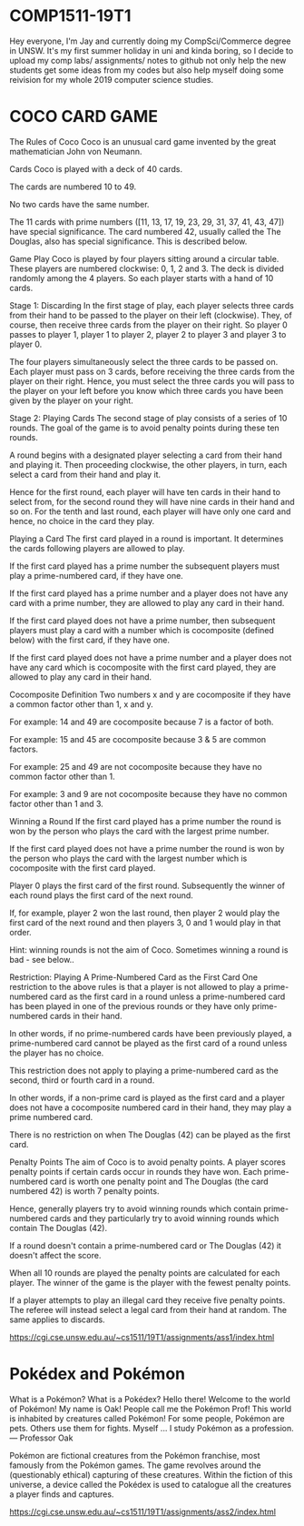# COMP1511-19T1

Hey everyone,
I'm Jay and currently doing my CompSci/Commerce degree in UNSW. 
It's my first summer holiday in uni and kinda boring, so I decide to upload my comp labs/ assignments/ notes to github
not only help the new students get some ideas from my codes
but also help myself doing some reivision for my whole 2019 computer science studies.


# COCO CARD GAME
The Rules of Coco
Coco is an unusual card game invented by the great mathematician John von Neumann.

Cards
Coco is played with a deck of 40 cards.

The cards are numbered 10 to 49.

No two cards have the same number.

The 11 cards with prime numbers ([11, 13, 17, 19, 23, 29, 31, 37, 41, 43, 47]) have special significance. The card numbered 42, usually called the The Douglas, also has special significance. This is described below.

Game Play
Coco is played by four players sitting around a circular table. These players are numbered clockwise: 0, 1, 2 and 3. The deck is divided randomly among the 4 players. So each player starts with a hand of 10 cards.

Stage 1: Discarding
In the first stage of play, each player selects three cards from their hand to be passed to the player on their left (clockwise). They, of course, then receive three cards from the player on their right. So player 0 passes to player 1, player 1 to player 2, player 2 to player 3 and player 3 to player 0.

The four players simultaneously select the three cards to be passed on. Each player must pass on 3 cards, before receiving the three cards from the player on their right. Hence, you must select the three cards you will pass to the player on your left before you know which three cards you have been given by the player on your right.

Stage 2: Playing Cards
The second stage of play consists of a series of 10 rounds. The goal of the game is to avoid penalty points during these ten rounds.

A round begins with a designated player selecting a card from their hand and playing it. Then proceeding clockwise, the other players, in turn, each select a card from their hand and play it.

Hence for the first round, each player will have ten cards in their hand to select from, for the second round they will have nine cards in their hand and so on. For the tenth and last round, each player will have only one card and hence, no choice in the card they play.

Playing a Card
The first card played in a round is important. It determines the cards following players are allowed to play.

If the first card played has a prime number the subsequent players must play a prime-numbered card, if they have one.

If the first card played has a prime number and a player does not have any card with a prime number, they are allowed to play any card in their hand.

If the first card played does not have a prime number, then subsequent players must play a card with a number which is cocomposite (defined below) with the first card, if they have one.

If the first card played does not have a prime number and a player does not have any card which is cocomposite with the first card played, they are allowed to play any card in their hand.

Cocomposite Definition
Two numbers x and y are cocomposite if they have a common factor other than 1, x and y.

For example: 14 and 49 are cocomposite because 7 is a factor of both.

For example: 15 and 45 are cocomposite because 3 & 5 are common factors.

For example: 25 and 49 are not cocomposite because they have no common factor other than 1.

For example: 3 and 9 are not cocomposite because they have no common factor other than 1 and 3.

Winning a Round
If the first card played has a prime number the round is won by the person who plays the card with the largest prime number.

If the first card played does not have a prime number the round is won by the person who plays the card with the largest number which is cocomposite with the first card played.

Player 0 plays the first card of the first round. Subsequently the winner of each round plays the first card of the next round.

If, for example, player 2 won the last round, then player 2 would play the first card of the next round and then players 3, 0 and 1 would play in that order.

Hint: winning rounds is not the aim of Coco. Sometimes winning a round is bad - see below..

Restriction: Playing A Prime-Numbered Card as the First Card
One restriction to the above rules is that a player is not allowed to play a prime-numbered card as the first card in a round unless a prime-numbered card has been played in one of the previous rounds or they have only prime-numbered cards in their hand.

In other words, if no prime-numbered cards have been previously played, a prime-numbered card cannot be played as the first card of a round unless the player has no choice.

This restriction does not apply to playing a prime-numbered card as the second, third or fourth card in a round.

In other words, if a non-prime card is played as the first card and a player does not have a cocomposite numbered card in their hand, they may play a prime numbered card.

There is no restriction on when The Douglas (42) can be played as the first card.

Penalty Points
The aim of Coco is to avoid penalty points. A player scores penalty points if certain cards occur in rounds they have won. Each prime-numbered card is worth one penalty point and The Douglas (the card numbered 42) is worth 7 penalty points.

Hence, generally players try to avoid winning rounds which contain prime-numbered cards and they particularly try to avoid winning rounds which contain The Douglas (42).

If a round doesn't contain a prime-numbered card or The Douglas (42) it doesn't affect the score.

When all 10 rounds are played the penalty points are calculated for each player. The winner of the game is the player with the fewest penalty points.

If a player attempts to play an illegal card they receive five penalty points. The referee will instead select a legal card from their hand at random. The same applies to discards.

https://cgi.cse.unsw.edu.au/~cs1511/19T1/assignments/ass1/index.html

# Pokédex and Pokémon
What is a Pokémon? What is a Pokédex?
Hello there! Welcome to the world of Pokémon! My name is Oak! People call me the Pokémon Prof! This world is inhabited by creatures called Pokémon! For some people, Pokémon are pets. Others use them for fights. Myself ... I study Pokémon as a profession. — Professor Oak

Pokémon are fictional creatures from the Pokémon franchise, most famously from the Pokémon games. The game revolves around the (questionably ethical) capturing of these creatures. Within the fiction of this universe, a device called the Pokédex is used to catalogue all the creatures a player finds and captures.

https://cgi.cse.unsw.edu.au/~cs1511/19T1/assignments/ass2/index.html

